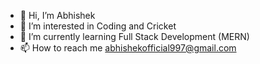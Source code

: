 - 👋 Hi, I’m Abhishek
- 👀 I’m interested in Coding and Cricket
- 🌱 I’m currently learning Full Stack Development (MERN)
- 📫 How to reach me abhishekofficial997@gmail.com


<!---
coder-T03/coder-T03 is a ✨ special ✨ repository because its `README.md` (this file) appears on your GitHub profile.
You can click the Preview link to take a look at your changes.
--->

